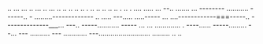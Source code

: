 .. ... ... .. ... .. ... .. .. .. .. .. . .. .. .. .. .. . .. . .... 
..... ...
--.. .......
... --------
........... ------.. -
.........-------------
.. .....
---..... .....-----
... ....------------===-----.. 
--------------___... ---.. 
-----........... -----
... ... ............. . ----...... -----......... --... ---
.......... ---
............ 
---.......................... 
......... 
.. 
.. 
